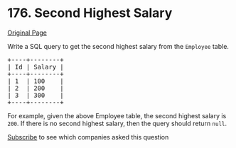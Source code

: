 # 176. Second Highest Salary

[Original Page](https://leetcode.com/problems/second-highest-salary/)

Write a SQL query to get the second highest salary from the `Employee` table.

<pre>+----+--------+
| Id | Salary |
+----+--------+
| 1  | 100    |
| 2  | 200    |
| 3  | 300    |
+----+--------+
</pre>

For example, given the above Employee table, the second highest salary is `200`. If there is no second highest salary, then the query should return `null`.

<div>

[Subscribe](/subscribe/) to see which companies asked this question

</div>